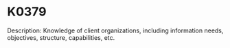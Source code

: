 # K0379
Description: Knowledge of client organizations, including information needs, objectives, structure, capabilities, etc.
